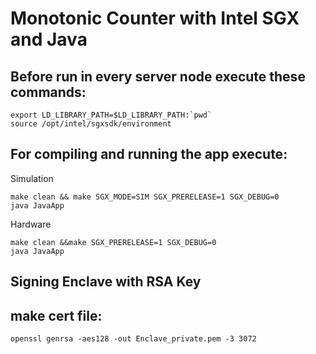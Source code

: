 # Monotonic Counter with Intel SGX and Java
## Before run in every server node execute these commands:
```
export LD_LIBRARY_PATH=$LD_LIBRARY_PATH:`pwd`
source /opt/intel/sgxsdk/environment
```

## For compiling and running the app execute:
Simulation
```
make clean && make SGX_MODE=SIM SGX_PRERELEASE=1 SGX_DEBUG=0
java JavaApp
```
Hardware
```
make clean &&make SGX_PRERELEASE=1 SGX_DEBUG=0
java JavaApp
```
## Signing Enclave with RSA Key
## make cert file:
```
openssl genrsa -aes128 -out Enclave_private.pem -3 3072
```

